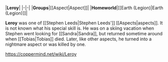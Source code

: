 |**Leroy**|
|-|-|
|**Groups**|[[Aspect\|Aspect]]|
|**Homeworld**|[[Earth (Legion)\|Earth (Legion)]]|

**Leroy** was one of [[Stephen Leeds\|Stephen Leeds']] [[Aspects\|aspects]]. It is not known what his special skill is.
He was on a skiing vacation when Stephen went looking for [[Sandra\|Sandra]], but returned sometime around when [[Tobias\|Tobias]] died. Later, like other aspects, he turned into a nightmare aspect or was killed by one.



https://coppermind.net/wiki/Leroy